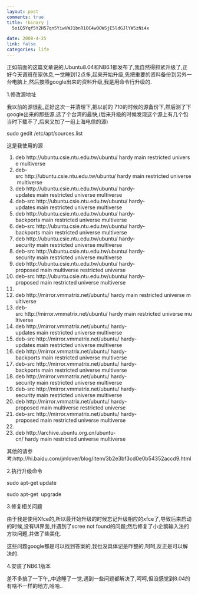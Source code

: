 ```yaml
--- 
layout: post
comments: true
title: !binary |
  5oiQ5Yqf5Y2H57qn5YiwVWJ1bnR1OC4wOOWSjE5ldGJlYW5zNi4x

date: 2008-4-25
link: false
categories: life
---
```

<p>正如前面的这篇文章说的,Ubuntu8.04和NB6.1都发布了,我自然得抓紧升级了,正好今天调班在家休息,一觉睡到12点多,起来开始升级,先把重要的资料备份到另外一台电脑上,然后按照google出来的资料升级,我是用命令行升级的.</p>
<p>1.修改源地址</p>
<p>我以前的源很乱,正好这次一并清理下,把以前的 710的时候的源备份下,然后测了下google出来的那些源,选了个台湾的最快,(后来升级的时候发现这个源上有几个包当时下载不了,后来又加了一组上海电信的源)</p>
<p>sudo gedit /etc/apt/sources.list</p>
<p>
<div class="codeText">
<div class="codeHead">这是我使用的源</div>
<ol start="1" class="dp-xml">
    <li class="alt"><span><span>deb&nbsp;http://ubuntu.csie.ntu.edu.tw/ubuntu/&nbsp;hardy&nbsp;main&nbsp;restricted&nbsp;universe&nbsp;multiverse&nbsp;&nbsp;</span></span></li>
    <li class=""><span>deb-src&nbsp;http://ubuntu.csie.ntu.edu.tw/ubuntu/&nbsp;hardy&nbsp;main&nbsp;restricted&nbsp;universe&nbsp;multiverse&nbsp;&nbsp;</span></li>
    <li class="alt"><span>deb&nbsp;http://ubuntu.csie.ntu.edu.tw/ubuntu/&nbsp;hardy-updates&nbsp;main&nbsp;restricted&nbsp;universe&nbsp;multiverse&nbsp;&nbsp;</span></li>
    <li class=""><span>deb-src&nbsp;http://ubuntu.csie.ntu.edu.tw/ubuntu/&nbsp;hardy-updates&nbsp;main&nbsp;restricted&nbsp;universe&nbsp;multiverse&nbsp;&nbsp;</span></li>
    <li class="alt"><span>deb&nbsp;http://ubuntu.csie.ntu.edu.tw/ubuntu/&nbsp;hardy-backports&nbsp;main&nbsp;restricted&nbsp;universe&nbsp;multiverse&nbsp;&nbsp;</span></li>
    <li class=""><span>deb-src&nbsp;http://ubuntu.csie.ntu.edu.tw/ubuntu/&nbsp;hardy-backports&nbsp;main&nbsp;restricted&nbsp;universe&nbsp;multiverse&nbsp;&nbsp;</span></li>
    <li class="alt"><span>deb&nbsp;http://ubuntu.csie.ntu.edu.tw/ubuntu/&nbsp;hardy-security&nbsp;main&nbsp;restricted&nbsp;universe&nbsp;multiverse&nbsp;&nbsp;</span></li>
    <li class=""><span>deb-src&nbsp;http://ubuntu.csie.ntu.edu.tw/ubuntu/&nbsp;hardy-security&nbsp;main&nbsp;restricted&nbsp;universe&nbsp;multiverse&nbsp;&nbsp;</span></li>
    <li class="alt"><span>deb&nbsp;http://ubuntu.csie.ntu.edu.tw/ubuntu/&nbsp;hardy-proposed&nbsp;main&nbsp;multiverse&nbsp;restricted&nbsp;universe&nbsp;&nbsp;</span></li>
    <li class=""><span>deb-src&nbsp;http://ubuntu.csie.ntu.edu.tw/ubuntu/&nbsp;hardy-proposed&nbsp;main&nbsp;restricted&nbsp;universe&nbsp;multiverse&nbsp;&nbsp;&nbsp;</span></li>
    <li class="alt"><span>&nbsp;&nbsp;</span></li>
    <li class=""><span>deb&nbsp;http://mirror.vmmatrix.net/ubuntu/&nbsp;hardy&nbsp;main&nbsp;restricted&nbsp;universe&nbsp;multiverse&nbsp;&nbsp;</span></li>
    <li class="alt"><span>deb-src&nbsp;http://mirror.vmmatrix.net/ubuntu/&nbsp;hardy&nbsp;main&nbsp;restricted&nbsp;universe&nbsp;multiverse&nbsp;&nbsp;</span></li>
    <li class=""><span>deb&nbsp;http://mirror.vmmatrix.net/ubuntu/&nbsp;hardy-updates&nbsp;main&nbsp;restricted&nbsp;universe&nbsp;multiverse&nbsp;&nbsp;</span></li>
    <li class="alt"><span>deb-src&nbsp;http://mirror.vmmatrix.net/ubuntu/&nbsp;hardy-updates&nbsp;main&nbsp;restricted&nbsp;universe&nbsp;multiverse&nbsp;&nbsp;</span></li>
    <li class=""><span>deb&nbsp;http://mirror.vmmatrix.net/ubuntu/&nbsp;hardy-backports&nbsp;main&nbsp;restricted&nbsp;universe&nbsp;multiverse&nbsp;&nbsp;</span></li>
    <li class="alt"><span>deb-src&nbsp;http://mirror.vmmatrix.net/ubuntu/&nbsp;hardy-backports&nbsp;main&nbsp;restricted&nbsp;universe&nbsp;multiverse&nbsp;&nbsp;</span></li>
    <li class=""><span>deb&nbsp;http://mirror.vmmatrix.net/ubuntu/&nbsp;hardy-security&nbsp;main&nbsp;restricted&nbsp;universe&nbsp;multiverse&nbsp;&nbsp;</span></li>
    <li class="alt"><span>deb-src&nbsp;http://mirror.vmmatrix.net/ubuntu/&nbsp;hardy-security&nbsp;main&nbsp;restricted&nbsp;universe&nbsp;multiverse&nbsp;&nbsp;</span></li>
    <li class=""><span>deb&nbsp;http://mirror.vmmatrix.net/ubuntu/&nbsp;hardy-proposed&nbsp;main&nbsp;multiverse&nbsp;restricted&nbsp;universe&nbsp;&nbsp;</span></li>
    <li class="alt"><span>deb-src&nbsp;http://mirror.vmmatrix.net/ubuntu/&nbsp;hardy-proposed&nbsp;main&nbsp;restricted&nbsp;universe&nbsp;multiverse&nbsp;&nbsp;&nbsp;</span></li>
    <li class=""><span>&nbsp;&nbsp;</span></li>
    <li class="alt"><span>deb&nbsp;http://archive.ubuntu.org.cn/ubuntu-cn/&nbsp;hardy&nbsp;main&nbsp;restricted&nbsp;universe&nbsp;multiverse&nbsp;&nbsp;</span></li>
</ol>
</div>
其他的请参考:http://hi.baidu.com/jmlover/blog/item/3b2e3bf3cd0e0b54352accd9.html</p>
<p>2.执行升级命令</p>
<p>sudo apt-get update</p>
<p>sudo apt-get&nbsp; upgrade</p>
<p>3.修复相关问题</p>
<p>由于我是使用Xfce的,所以最开始升级的时候忘记升级相应的xfce了,导致后来启动的时候,没有UI界面,并遇到了scree not found的问题;然后修复了小企鹅输入法的方块问题,并做了些美化.</p>
<p>这些问题google都是可以找到答案的,我也没具体记是咋整的,呵呵,反正是可以解决的.</p>
<p>4.安装了NB6.1版本</p>
<p>差不多搞了一下午,,中途睡了一觉,遇到一些问题都解决了,呵呵,但没感觉到8.04的有啥不一样的地方,哈哈..</p>
<p>&nbsp;</p>
